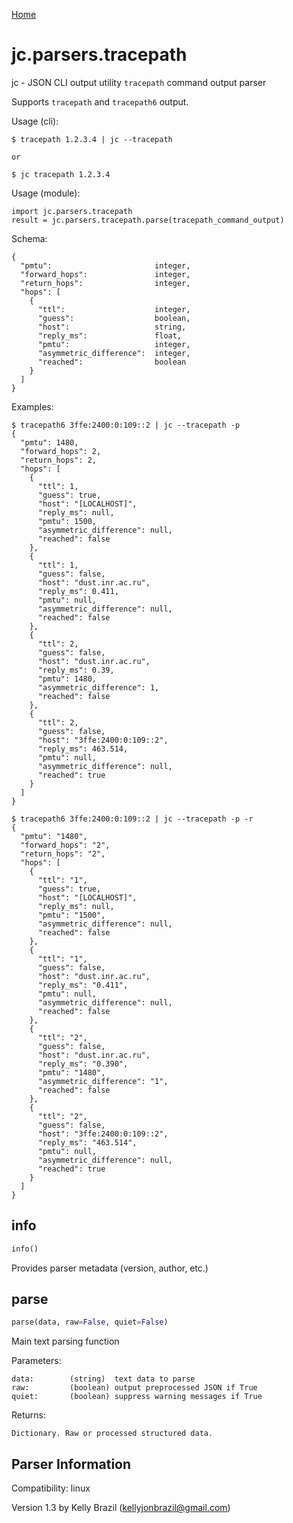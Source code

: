 [Home](https://kellyjonbrazil.github.io/jc/)

# jc.parsers.tracepath
jc - JSON CLI output utility `tracepath` command output parser

Supports `tracepath` and `tracepath6` output.

Usage (cli):

    $ tracepath 1.2.3.4 | jc --tracepath

    or

    $ jc tracepath 1.2.3.4

Usage (module):

    import jc.parsers.tracepath
    result = jc.parsers.tracepath.parse(tracepath_command_output)

Schema:

    {
      "pmtu":                       integer,
      "forward_hops":               integer,
      "return_hops":                integer,
      "hops": [
        {
          "ttl":                    integer,
          "guess":                  boolean,
          "host":                   string,
          "reply_ms":               float,
          "pmtu":                   integer,
          "asymmetric_difference":  integer,
          "reached":                boolean
        }
      ]
    }

Examples:

    $ tracepath6 3ffe:2400:0:109::2 | jc --tracepath -p
    {
      "pmtu": 1480,
      "forward_hops": 2,
      "return_hops": 2,
      "hops": [
        {
          "ttl": 1,
          "guess": true,
          "host": "[LOCALHOST]",
          "reply_ms": null,
          "pmtu": 1500,
          "asymmetric_difference": null,
          "reached": false
        },
        {
          "ttl": 1,
          "guess": false,
          "host": "dust.inr.ac.ru",
          "reply_ms": 0.411,
          "pmtu": null,
          "asymmetric_difference": null,
          "reached": false
        },
        {
          "ttl": 2,
          "guess": false,
          "host": "dust.inr.ac.ru",
          "reply_ms": 0.39,
          "pmtu": 1480,
          "asymmetric_difference": 1,
          "reached": false
        },
        {
          "ttl": 2,
          "guess": false,
          "host": "3ffe:2400:0:109::2",
          "reply_ms": 463.514,
          "pmtu": null,
          "asymmetric_difference": null,
          "reached": true
        }
      ]
    }

    $ tracepath6 3ffe:2400:0:109::2 | jc --tracepath -p -r
    {
      "pmtu": "1480",
      "forward_hops": "2",
      "return_hops": "2",
      "hops": [
        {
          "ttl": "1",
          "guess": true,
          "host": "[LOCALHOST]",
          "reply_ms": null,
          "pmtu": "1500",
          "asymmetric_difference": null,
          "reached": false
        },
        {
          "ttl": "1",
          "guess": false,
          "host": "dust.inr.ac.ru",
          "reply_ms": "0.411",
          "pmtu": null,
          "asymmetric_difference": null,
          "reached": false
        },
        {
          "ttl": "2",
          "guess": false,
          "host": "dust.inr.ac.ru",
          "reply_ms": "0.390",
          "pmtu": "1480",
          "asymmetric_difference": "1",
          "reached": false
        },
        {
          "ttl": "2",
          "guess": false,
          "host": "3ffe:2400:0:109::2",
          "reply_ms": "463.514",
          "pmtu": null,
          "asymmetric_difference": null,
          "reached": true
        }
      ]
    }


## info
```python
info()
```
Provides parser metadata (version, author, etc.)

## parse
```python
parse(data, raw=False, quiet=False)
```

Main text parsing function

Parameters:

    data:        (string)  text data to parse
    raw:         (boolean) output preprocessed JSON if True
    quiet:       (boolean) suppress warning messages if True

Returns:

    Dictionary. Raw or processed structured data.

## Parser Information
Compatibility:  linux

Version 1.3 by Kelly Brazil (kellyjonbrazil@gmail.com)
